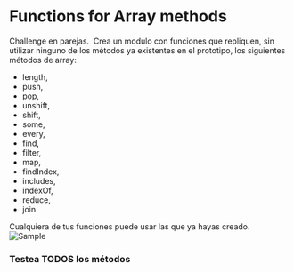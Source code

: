 # Functions for Array methods

Challenge en parejas.
​
Crea un modulo con funciones que repliquen, sin utilizar ninguno de los métodos ya existentes en el prototipo, los siguientes métodos de array:

- length,
- push,
- pop,
- unshift,
- shift,
- some,
- every,
- find,
- filter,
- map,
- findIndex,
- includes,
- indexOf,
- reduce,
- join

Cualquiera de tus funciones puede usar las que ya hayas creado.
​
![Sample](./Screenshot_20220126_170655.png)

### Testea TODOS los métodos
